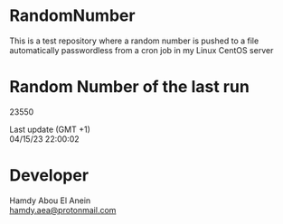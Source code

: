 # RandomNumber    
This is a test repository where a random number is pushed to a file automatically passwordless from a cron job in my Linux CentOS server    
# Random Number of the last run   
23550
      
Last update (GMT +1)    
04/15/23 22:00:02
# Developer    
Hamdy Abou El Anein   
hamdy.aea@protonmail.com
